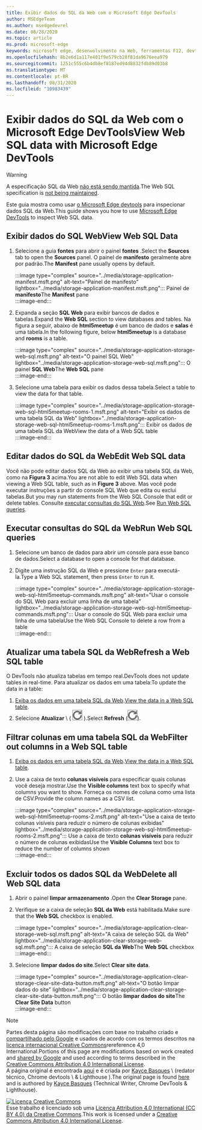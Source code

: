 ```yaml
---
title: Exibir dados do SQL da Web com o Microsoft Edge DevTools
author: MSEdgeTeam
ms.author: msedgedevrel
ms.date: 08/28/2020
ms.topic: article
ms.prod: microsoft-edge
keywords: microsoft edge, desenvolvimento na Web, ferramentas F12, devtools
ms.openlocfilehash: 8b2e6d1a117e401f9e579cb28f81da9676eea979
ms.sourcegitcommit: 1251c555c6b4db8ef8187ed94d8832fdb89d03b8
ms.translationtype: MT
ms.contentlocale: pt-BR
ms.lasthandoff: 08/31/2020
ms.locfileid: "10983439"
---
```

<!-- Copyright Kayce Basques 

   Licensed under the Apache License, Version 2.0 (the "License");
   you may not use this file except in compliance with the License.
   You may obtain a copy of the License at

       https://www.apache.org/licenses/LICENSE-2.0

   Unless required by applicable law or agreed to in writing, software
   distributed under the License is distributed on an "AS IS" BASIS,
   WITHOUT WARRANTIES OR CONDITIONS OF ANY KIND, either express or implied.
   See the License for the specific language governing permissions and
   limitations under the License.  -->





# <span data-ttu-id="20e72-103">Exibir dados do SQL da Web com o Microsoft Edge DevTools</span><span class="sxs-lookup"><span data-stu-id="20e72-103">View Web SQL data with Microsoft Edge DevTools</span></span>   



> [!WARNING]
> <span data-ttu-id="20e72-104">A especificação SQL da Web [não está sendo mantida][W3CWebSQLStatus].</span><span class="sxs-lookup"><span data-stu-id="20e72-104">The Web SQL specification is [not being maintained][W3CWebSQLStatus].</span></span>  

<span data-ttu-id="20e72-105">Este guia mostra como usar [o Microsoft Edge devtools][MicrosoftEdgeDevTools] para inspecionar dados SQL da Web.</span><span class="sxs-lookup"><span data-stu-id="20e72-105">This guide shows you how to use [Microsoft Edge DevTools][MicrosoftEdgeDevTools] to inspect Web SQL data.</span></span>  

## <span data-ttu-id="20e72-106">Exibir dados do SQL Web</span><span class="sxs-lookup"><span data-stu-id="20e72-106">View Web SQL Data</span></span>   

1.  <span data-ttu-id="20e72-107">Selecione a guia **fontes** para abrir o painel **fontes** .</span><span class="sxs-lookup"><span data-stu-id="20e72-107">Select the **Sources** tab to open the **Sources** panel.</span></span>  <span data-ttu-id="20e72-108">O painel de **manifesto** geralmente abre por padrão.</span><span class="sxs-lookup"><span data-stu-id="20e72-108">The **Manifest** pane usually opens by default.</span></span>  
    
    :::image type="complex" source="../media/storage-application-manifest.msft.png" alt-text="Painel de manifesto" lightbox="../media/storage-application-manifest.msft.png":::
       <span data-ttu-id="20e72-110">Painel de **manifesto**</span><span class="sxs-lookup"><span data-stu-id="20e72-110">The **Manifest** pane</span></span>  
    :::image-end:::  
    
1.  <span data-ttu-id="20e72-111">Expanda a seção **SQL Web** para exibir bancos de dados e tabelas.</span><span class="sxs-lookup"><span data-stu-id="20e72-111">Expand the **Web SQL** section to view databases and tables.</span></span>  <span data-ttu-id="20e72-112">Na figura a seguir, abaixo de **html5meetup** é um banco de dados e **salas** é uma tabela.</span><span class="sxs-lookup"><span data-stu-id="20e72-112">In the following figure, below **html5meetup** is a database and **rooms** is a table.</span></span>  
    
    :::image type="complex" source="../media/storage-application-storage-web-sql.msft.png" alt-text="O painel SQL Web" lightbox="../media/storage-application-storage-web-sql.msft.png":::
       <span data-ttu-id="20e72-114">O painel **SQL Web**</span><span class="sxs-lookup"><span data-stu-id="20e72-114">The **Web SQL** pane</span></span>  
    :::image-end:::  
    
1.  <span data-ttu-id="20e72-115">Selecione uma tabela para exibir os dados dessa tabela.</span><span class="sxs-lookup"><span data-stu-id="20e72-115">Select a table to view the data for that table.</span></span>  
    
    :::image type="complex" source="../media/storage-application-storage-web-sql-html5meetup-rooms-1.msft.png" alt-text="Exibir os dados de uma tabela SQL da Web" lightbox="../media/storage-application-storage-web-sql-html5meetup-rooms-1.msft.png":::
       <span data-ttu-id="20e72-117">Exibir os dados de uma tabela SQL da Web</span><span class="sxs-lookup"><span data-stu-id="20e72-117">View the data of a Web SQL table</span></span>  
    :::image-end:::  
    
## <span data-ttu-id="20e72-118">Editar dados do SQL da Web</span><span class="sxs-lookup"><span data-stu-id="20e72-118">Edit Web SQL data</span></span>   

<span data-ttu-id="20e72-119">Você não pode editar dados SQL da Web ao exibir uma tabela SQL da Web, como na **Figura 3** acima.</span><span class="sxs-lookup"><span data-stu-id="20e72-119">You are not able to edit Web SQL data when viewing a Web SQL table, such as in **Figure 3** above.</span></span>  <span data-ttu-id="20e72-120">Mas você pode executar instruções a partir do console SQL Web que edita ou exclui tabelas.</span><span class="sxs-lookup"><span data-stu-id="20e72-120">But you may run statements from the Web SQL Console that edit or delete tables.</span></span>  <span data-ttu-id="20e72-121">Consulte [executar consultas do SQL Web](#run-web-sql-queries).</span><span class="sxs-lookup"><span data-stu-id="20e72-121">See [Run Web SQL queries](#run-web-sql-queries).</span></span>  

## <span data-ttu-id="20e72-122">Executar consultas do SQL da Web</span><span class="sxs-lookup"><span data-stu-id="20e72-122">Run Web SQL queries</span></span>   

1.  <span data-ttu-id="20e72-123">Selecione um banco de dados para abrir um console para esse banco de dados.</span><span class="sxs-lookup"><span data-stu-id="20e72-123">Select a database to open a console for that database.</span></span>  
1.  <span data-ttu-id="20e72-124">Digite uma instrução SQL da Web e pressione `Enter` para executá-la.</span><span class="sxs-lookup"><span data-stu-id="20e72-124">Type a Web SQL statement, then press `Enter` to run it.</span></span>  
    
    :::image type="complex" source="../media/storage-application-storage-web-sql-html5meetup-commands.msft.png" alt-text="Usar o console do SQL Web para excluir uma linha de uma tabela" lightbox="../media/storage-application-storage-web-sql-html5meetup-commands.msft.png":::
       <span data-ttu-id="20e72-126">Usar o console do SQL Web para excluir uma linha de uma tabela</span><span class="sxs-lookup"><span data-stu-id="20e72-126">Use the Web SQL Console to delete a row from a table</span></span>  
    :::image-end:::  
    
## <span data-ttu-id="20e72-127">Atualizar uma tabela SQL da Web</span><span class="sxs-lookup"><span data-stu-id="20e72-127">Refresh a Web SQL table</span></span>   

<span data-ttu-id="20e72-128">O DevTools não atualiza tabelas em tempo real.</span><span class="sxs-lookup"><span data-stu-id="20e72-128">DevTools does not update tables in real-time.</span></span>  <span data-ttu-id="20e72-129">Para atualizar os dados em uma tabela:</span><span class="sxs-lookup"><span data-stu-id="20e72-129">To update the data in a table:</span></span>  

1.  <span data-ttu-id="20e72-130">[Exiba os dados em uma tabela SQL da Web](#view-web-sql-data).</span><span class="sxs-lookup"><span data-stu-id="20e72-130">[View the data in a Web SQL table](#view-web-sql-data).</span></span>  
1.  <span data-ttu-id="20e72-131">Selecione **Atualizar** \ ( ![ Atualizar ][ImageRefreshIcon] \).</span><span class="sxs-lookup"><span data-stu-id="20e72-131">Select **Refresh** \(![Refresh][ImageRefreshIcon]\).</span></span>  
    
## <span data-ttu-id="20e72-132">Filtrar colunas em uma tabela SQL da Web</span><span class="sxs-lookup"><span data-stu-id="20e72-132">Filter out columns in a Web SQL table</span></span>   

1.  <span data-ttu-id="20e72-133">[Exiba os dados em uma tabela SQL da Web](#view-web-sql-data).</span><span class="sxs-lookup"><span data-stu-id="20e72-133">[View the data in a Web SQL table](#view-web-sql-data).</span></span>  
1.  <span data-ttu-id="20e72-134">Use a caixa de texto **colunas visíveis** para especificar quais colunas você deseja mostrar.</span><span class="sxs-lookup"><span data-stu-id="20e72-134">Use the **Visible columns** text box to specify what columns you want to show.</span></span>  <span data-ttu-id="20e72-135">Forneça os nomes de coluna como uma lista de CSV.</span><span class="sxs-lookup"><span data-stu-id="20e72-135">Provide the column names as a CSV list.</span></span>  
    
    :::image type="complex" source="../media/storage-application-storage-web-sql-html5meetup-rooms-2.msft.png" alt-text="Use a caixa de texto colunas visíveis para reduzir o número de colunas exibidas" lightbox="../media/storage-application-storage-web-sql-html5meetup-rooms-2.msft.png":::
       <span data-ttu-id="20e72-137">Use a caixa de texto **colunas visíveis** para reduzir o número de colunas exibidas</span><span class="sxs-lookup"><span data-stu-id="20e72-137">Use the **Visible Columns** text box to reduce the number of columns shown</span></span>  
    :::image-end:::  
    
## <span data-ttu-id="20e72-138">Excluir todos os dados SQL da Web</span><span class="sxs-lookup"><span data-stu-id="20e72-138">Delete all Web SQL data</span></span>   

1.  <span data-ttu-id="20e72-139">Abrir o painel **limpar armazenamento** .</span><span class="sxs-lookup"><span data-stu-id="20e72-139">Open the **Clear Storage** pane.</span></span>  
1.  <span data-ttu-id="20e72-140">Verifique se a caixa de seleção **SQL da Web** está habilitada.</span><span class="sxs-lookup"><span data-stu-id="20e72-140">Make sure that the **Web SQL** checkbox is enabled.</span></span>  
    
    :::image type="complex" source="../media/storage-application-clear-storage-web-sql.msft.png" alt-text="A caixa de seleção SQL da Web" lightbox="../media/storage-application-clear-storage-web-sql.msft.png":::
       <span data-ttu-id="20e72-142">A caixa de seleção **SQL da Web**</span><span class="sxs-lookup"><span data-stu-id="20e72-142">The **Web SQL** checkbox</span></span>  
    :::image-end:::  
    
1.  <span data-ttu-id="20e72-143">Selecione **limpar dados do site**.</span><span class="sxs-lookup"><span data-stu-id="20e72-143">Select **Clear site data**.</span></span>  
    
    :::image type="complex" source="../media/storage-application-clear-storage-clear-site-data-button.msft.png" alt-text="O botão limpar dados do site" lightbox="../media/storage-application-clear-storage-clear-site-data-button.msft.png":::
       <span data-ttu-id="20e72-145">O botão **limpar dados do site**</span><span class="sxs-lookup"><span data-stu-id="20e72-145">The **Clear Site Data** button</span></span>  
    :::image-end:::  
    
<!--  
 


-->  

<!-- image links -->  

[ImageRefreshIcon]: ../media/refresh-icon.msft.png  

<!-- links -->  

[MicrosoftEdgeDevTools]: ../../devtools-guide-chromium.md "Ferramentas de desenvolvedor do Microsoft Edge (Chromium) | Documentos da Microsoft"  

[W3CWebSQLStatus]: https://w3.org/TR/webdatabase/#status-of-this-document "Banco de dados SQL Web | W3C"  

> [!NOTE]
> <span data-ttu-id="20e72-148">Partes desta página são modificações com base no trabalho criado e [compartilhado pelo Google][GoogleSitePolicies] e usados de acordo com os termos descritos na [licença internacional Creative Commons][CCA4IL]rereference 4,0 International.</span><span class="sxs-lookup"><span data-stu-id="20e72-148">Portions of this page are modifications based on work created and [shared by Google][GoogleSitePolicies] and used according to terms described in the [Creative Commons Attribution 4.0 International License][CCA4IL].</span></span>  
> <span data-ttu-id="20e72-149">A página original é encontrada [aqui](https://developers.google.com/web/tools/chrome-devtools/storage/websql) e é criada por [Kayce Basques][KayceBasques] \ (redator técnico, Chrome devtools \ & Lighthouse \).</span><span class="sxs-lookup"><span data-stu-id="20e72-149">The original page is found [here](https://developers.google.com/web/tools/chrome-devtools/storage/websql) and is authored by [Kayce Basques][KayceBasques] \(Technical Writer, Chrome DevTools \& Lighthouse\).</span></span>  

[![Licença Creative Commons][CCby4Image]][CCA4IL]  
<span data-ttu-id="20e72-151">Esse trabalho é licenciado sob uma [Licença Attribution 4.0 International (CC BY 4.0) da Creative Commons][CCA4IL].</span><span class="sxs-lookup"><span data-stu-id="20e72-151">This work is licensed under a [Creative Commons Attribution 4.0 International License][CCA4IL].</span></span>  

[CCA4IL]: https://creativecommons.org/licenses/by/4.0  
[CCby4Image]: https://i.creativecommons.org/l/by/4.0/88x31.png  
[GoogleSitePolicies]: https://developers.google.com/terms/site-policies  
[KayceBasques]: https://developers.google.com/web/resources/contributors/kaycebasques  
